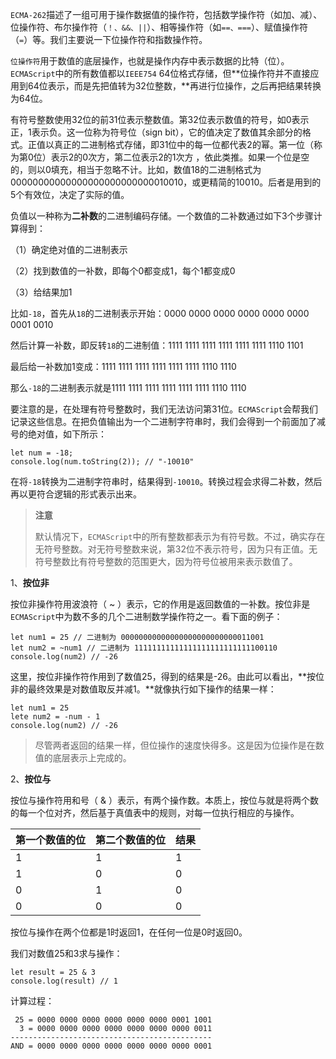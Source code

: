 `ECMA-262`描述了一组可用于操作数据值的操作符，包括数学操作符（如加、减）、位操作符、布尔操作符（`！、&&、||`）、相等操作符（如`==、===`）、赋值操作符（`=`）等。我们主要说一下位操作符和指数操作符。

`位操作符`用于数值的底层操作，也就是操作内存中表示数据的比特（位）。`ECMAScript`中的所有数值都以`IEEE754` 64位格式存储，但**位操作符并不直接应用到64位表示，而是先把值转为32位整数，**再进行位操作，之后再把结果转换为64位。

有符号整数使用32位的前31位表示整数值。第32位表示数值的符号，如0表示正，1表示负。这一位称为符号位（sign bit），它的值决定了数值其余部分的格式。正值以真正的二进制格式存储，即31位中的每一位都代表2的幂。第一位（称为第0位）表示2的0次方，第二位表示2的1次方 ，依此类推。如果一个位是空的，则以0填充，相当于忽略不计。比如，数值18的二进制格式为00000000000000000000000000010010，或更精简的10010。后者是用到的5个有效位，决定了实际的值。

负值以一种称为**二补数**的二进制编码存储。一个数值的二补数通过如下3个步骤计算得到：

（1）确定绝对值的二进制表示

（2）找到数值的一补数，即每个0都变成1，每个1都变成0

（3）给结果加1

比如`-18`，首先从`18`的二进制表示开始：0000 0000 0000 0000 0000 0000 0001 0010

然后计算一补数，即反转`18`的二进制值：1111 1111 1111 1111 1111 1111 1110 1101

最后给一补数加1变成：1111 1111 1111 1111 1111 1111 1110 1110

那么`-18`的二进制表示就是1111 1111 1111 1111 1111 1111 1110 1110

要注意的是，在处理有符号整数时，我们无法访问第31位。`ECMAScript`会帮我们记录这些信息。在把负值输出为一个二进制字符串时，我们会得到一个前面加了减号的绝对值，如下所示：

```
let num = -18;
console.log(num.toString(2)); // "-10010"
```

在将`-18`转换为二进制字符串时，结果得到`-10010`。转换过程会求得二补数，然后再以更符合逻辑的形式表示出来。

> **注意**
>
> 默认情况下，`ECMAScript`中的所有整数都表示为有符号数。不过，确实存在无符号整数。对无符号整数来说，第32位不表示符号，因为只有正值。无符号整数比有符号整数的范围更大，因为符号位被用来表示数值了。



1、**按位非**

按位非操作符用波浪符（ ~ ）表示，它的作用是返回数值的一补数。按位非是`ECMAScript`中为数不多的几个二进制数学操作符之一。看下面的例子：

```
let num1 = 25 // 二进制为 00000000000000000000000000011001
let num2 = ~num1 // 二进制为 11111111111111111111111111100110
console.log(num2) // -26

```

这里，按位非操作符作用到了数值25，得到的结果是-26。由此可以看出，**按位非的最终效果是对数值取反并减1。**就像执行如下操作的结果一样：

```
let num1 = 25
lete num2 = -num - 1
console.log(num2) // -26
```

> 尽管两者返回的结果一样，但位操作的速度快得多。这是因为位操作是在数值的底层表示上完成的。

2、**按位与**

按位与操作符用和号（ & ）表示，有两个操作数。本质上，按位与就是将两个数的每一个位对齐，然后基于真值表中的规则，对每一位执行相应的与操作。

| 第一个数值的位 | 第二个数值的位 | 结果 |
| -------------- | -------------- | ---- |
| 1              | 1              | 1    |
| 1              | 0              | 0    |
| 0              | 1              | 0    |
| 0              | 0              | 0    |

按位与操作在两个位都是1时返回1，在任何一位是0时返回0。

我们对数值25和3求与操作：

```
let result = 25 & 3
console.log(result) // 1
```

计算过程：

```
 25 = 0000 0000 0000 0000 0000 0000 0001 1001
  3 = 0000 0000 0000 0000 0000 0000 0000 0011
---------------------------------------------
AND = 0000 0000 0000 0000 0000 0000 0000 0001
```

